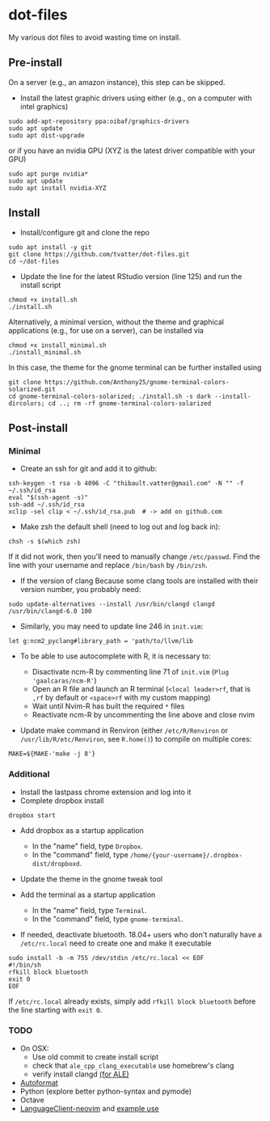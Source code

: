 # dot-files

My various dot files to avoid wasting time on install.

## Pre-install

On a server (e.g., an amazon instance), this step can be skipped.

* Install the latest graphic drivers using either (e.g., on a computer with intel graphics)

```
sudo add-apt-repository ppa:oibaf/graphics-drivers
sudo apt update
sudo apt dist-upgrade
```

or if you have an nvidia GPU (XYZ is the latest driver compatible with your GPU)

```
sudo apt purge nvidia*
sudo apt update
sudo apt install nvidia-XYZ
```

## Install

* Install/configure git and clone the repo

```
sudo apt install -y git
git clone https://github.com/tvatter/dot-files.git
cd ~/dot-files
```

* Update the line for the latest RStudio version (line 125) and run the install script

```
chmod +x install.sh
./install.sh
```

Alternatively, a minimal version, without the theme and graphical applications (e.g., for use on a server), can be installed via

```
chmod +x install_minimal.sh
./install_minimal.sh
```

In this case, the theme for the gnome terminal can be further installed using

```
git clone https://github.com/Anthony25/gnome-terminal-colors-solarized.git
cd gnome-terminal-colors-solarized; ./install.sh -s dark --install-dircolors; cd ..; rm -rf gnome-terminal-colors-solarized
```

## Post-install

### Minimal

* Create an ssh for git and add it to github:

```
ssh-keygen -t rsa -b 4096 -C "thibault.vatter@gmail.com" -N "" -f ~/.ssh/id_rsa
eval "$(ssh-agent -s)"
ssh-add ~/.ssh/id_rsa
xclip -sel clip < ~/.ssh/id_rsa.pub  # -> add on github.com
```

* Make zsh the default shell (need to log out and log back in):

```
chsh -s $(which zsh)
```
If it did not work, then you'll need to manually change `/etc/passwd`. 
Find the line with your username and replace `/bin/bash` by `/bin/zsh`.
* If the version of clang Because some clang tools are installed with their version number, you probably need:

```
sudo update-alternatives --install /usr/bin/clangd clangd /usr/bin/clangd-6.0 100
```

* Similarly, you may need to update line 246 in `init.vim`:

```
let g:ncm2_pyclang#library_path = 'path/to/llvm/lib
```

* To be able to use autocomplete with R, it is necessary to:

  * Disactivate ncm-R by commenting line 71 of `init.vim` (`Plug 'gaalcaras/ncm-R'`)
  * Open an R file and launch an R terminal (`<local leader>rf`, that is `,rf` by
    default or `<space>rf` with my custom mapping)
  * Wait until Nvim-R has built the required `*` files
  * Reactivate ncm-R by uncommenting the line above and close nvim


* Update make command in Renviron (either `/etc/R/Renviron` or 
`/usr/lib/R/etc/Renviron`, see `R.home()`) to compile on multiple cores:

```
MAKE=${MAKE-'make -j 8'}
```

### Additional

* Install the lastpass chrome extension and log into it
* Complete dropbox install

```
dropbox start
```

* Add dropbox as a startup application
    * In the "name" field, type `Dropbox`.
    * In the "command" field, type `/home/{your-username}/.dropbox-dist/dropboxd`.

* Update the theme in the gnome tweak tool
* Add the terminal as a startup application
    * In the "name" field, type `Terminal`.
    * In the "command" field, type `gnome-terminal`.
* If needed, deactivate bluetooth. 18.04+ users who don't naturally have a `/etc/rc.local` need to create one and make it executable

```
sudo install -b -m 755 /dev/stdin /etc/rc.local << EOF
#!/bin/sh
rfkill block bluetooth
exit 0
EOF
```

If `/etc/rc.local` already exists, simply add `rfkill block bluetooth` before the line starting with `exit 0`.

### TODO
 
  * On OSX: 
      * Use old commit to create install script
      * check that `ale_cpp_clang_executable` use homebrew's clang
      * verify install clangd [(for ALE)](https://github.com/w0rp/ale/blob/master/doc/ale-cpp.txt)
  * [Autoformat](https://github.com/Chiel92/vim-autoformat)
  * Python (explore better python-syntax and pymode)  
  * Octave
  * [LanguageClient-neovim](https://github.com/autozimu/LanguageClient-neovim) and [example use](https://github.com/kadekillary/init.vim/blob/master/init.vim)
  

